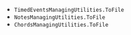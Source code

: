 * `TimedEventsManagingUtilities.ToFile`
* `NotesManagingUtilities.ToFile`
* `ChordsManagingUtilities.ToFile`